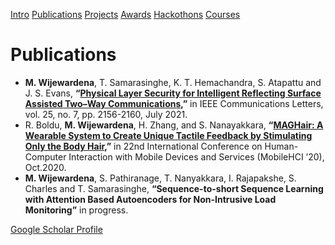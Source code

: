 [Intro](README.md)  [Publications](Publications.md)  [Projects](Projects.md)  [Awards](Achievements.md)  [Hackothons](Hackathons.md)  [Courses](Courses.md)
# Publications


- **M. Wijewardena**, T. Samarasinghe, K. T. Hemachandra, S. Atapattu and J. S. Evans, **“[Physical Layer Security for Intelligent Reflecting Surface Assisted Two–Way Communications](https://doi.org/10.1109/LCOMM.2021.3068102),”** in IEEE Communications Letters, vol.  25, no.  7, pp.  2156-2160, July 2021.
- R. Boldu, **M. Wijewardena**, H. Zhang, and S. Nanayakkara, **“[MAGHair: A Wearable System to Create Unique Tactile Feedback by Stimulating Only the Body Hair](https://doi.org/10.1145/3379503.3403545),”** in 22nd International Conference on Human-Computer Interaction with Mobile Devices and Services (MobileHCI ’20), Oct.2020.
- **M. Wijewardena**, S. Pathiranage, T. Nanyakkara, I. Rajapakshe, S. Charles and T. Samarasinghe, **“Sequence-to-short Sequence Learning with Attention Based Autoencoders for Non-Intrusive Load Monitoring”** in progress.

[Google Scholar Profile](https://scholar.google.co.nz/citations?user=hapXIjcAAAAJ&hl=en)
